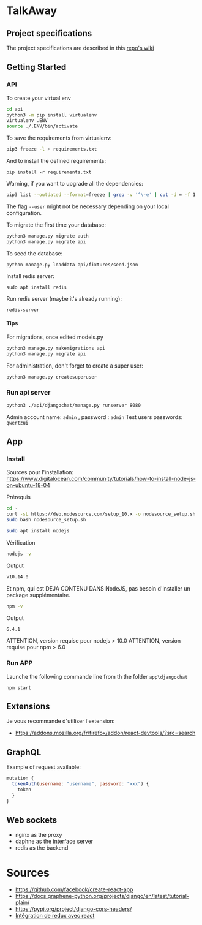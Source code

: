 # TalkAway

## Project specifications

The project specifications are described in this [repo's wiki](https://github.com/SergiyGolov/TalkAway/wiki)

## Getting Started

### API

To create your virtual env

```sh
cd api
python3 -m pip install virtualenv
virtualenv .ENV
source ./.ENV/bin/activate
```

To save the requirements from virtualenv:

```sh
pip3 freeze -l > requirements.txt  
```

And to install the defined requirements:

```
pip install -r requirements.txt
```

Warning, if you want to upgrade all the dependencies:
```sh
pip3 list --outdated --format=freeze | grep -v '^\-e' | cut -d = -f 1  | xargs -n1 pip3 install -U --user
```
The flag `--user` might not be necessary depending on your local configuration.

To migrate the first time your database:

```sh
python3 manage.py migrate auth
python3 manage.py migrate api
```

To seed the database:
```
python manage.py loaddata api/fixtures/seed.json
```

Install redis server:
```
sudo apt install redis
```

Run redis server (maybe it's already running):
```
redis-server
```

#### Tips

For migrations, once edited models.py

```sh
python3 manage.py makemigrations api
python3 manage.py migrate api
```

For administration, don't forget to create a super user:

```sh
python3 manage.py createsuperuser
```

### Run api server

```sh
python3 ./api/djangochat/manage.py runserver 8080
```

Admin account name: `admin` , password : `admin`
Test users passwords: `qwertzui`

## App

### Install

Sources pour l'installation: https://www.digitalocean.com/community/tutorials/how-to-install-node-js-on-ubuntu-18-04

Prérequis

```sh
cd ~
curl -sL https://deb.nodesource.com/setup_10.x -o nodesource_setup.sh
sudo bash nodesource_setup.sh

sudo apt install nodejs
```

Vérification

```sh
nodejs -v
```

Output
```sh
v10.14.0
```

Et npm, qui est DEJA CONTENU DANS NodeJS, pas besoin d'installer un package supplémentaire.

```sh
npm -v
```

Output
```sh
6.4.1
```

ATTENTION, version requise pour nodejs > 10.0
ATTENTION, version requise pour npm > 6.0

### Run APP
Launche the following commande line from th the folder `app\djangochat`

```
npm start
```

## Extensions
Je vous recommande d'utiliser l'extension:
- https://addons.mozilla.org/fr/firefox/addon/react-devtools/?src=search


## GraphQL

Example of request available:
```js
mutation {
  tokenAuth(username: "username", password: "xxx") {
    token
  }
}
```

## Web sockets
- nginx as the proxy
- daphne as the interface server
- redis as the backend


# Sources
- https://github.com/facebook/create-react-app
- https://docs.graphene-python.org/projects/django/en/latest/tutorial-plain/
- https://pypi.org/project/django-cors-headers/
- [Intégration de redux avec react](https://github.com/ohansemmanuel/fake-medium/commit/589c2e1fb429659ee20131ed1d7558b03c8bf3f9)

